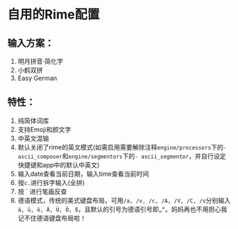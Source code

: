 # 自用的Rime配置

## 输入方案：

1.  明月拼音·简化字
2.  小鹤双拼
3.  Easy German

## 特性：

1.  纯简体词库
2.  支持Emoji和颜文字
3.  中英文混输
4.  默认关闭了rime的英文模式(如需启用需要解除注释`engine/processors`下的`- ascii_composer`和`engine/segmentors`下的`- ascii_segmentor`，并自行设定快捷键和app中的默认中英文)
5.  输入date查看当前日期，输入time查看当前时间
6.  按`c.`进行拆字输入(全拼)
7.  按 \` 进行笔画反查
8.  德语模式，传统的美式键盘布局，可用`/a, /v, /c, /A, /V, /C, /s`分别输入`ä, ü, ö, Ä, Ü, Ö, ß`，且默认的引号为德语引号即`„“`。妈妈再也不用担心我记不住德语键盘布局啦！
